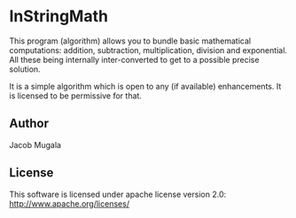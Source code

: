 # InStringMath
This program  (algorithm) allows you to bundle basic mathematical computations: addition, subtraction, multiplication, division and exponential. All these being internally inter-converted to get to a possible precise solution.

It is a simple algorithm which is open to any  (if available) enhancements. It is licensed to be permissive for that.

## Author
Jacob Mugala

## License
This software is licensed under apache license version 2.0: http://www.apache.org/licenses/
